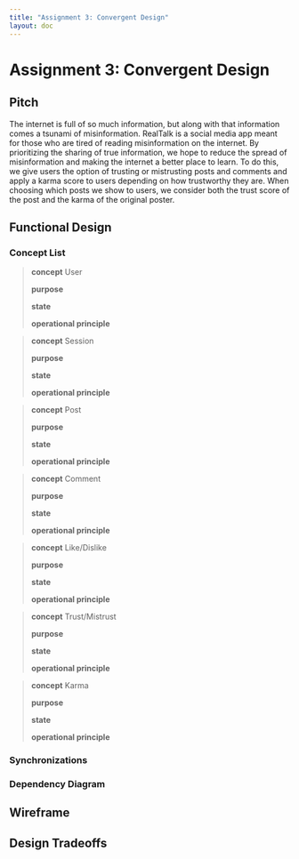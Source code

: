 ```yaml
---
title: "Assignment 3: Convergent Design"
layout: doc
---
```


# Assignment 3: Convergent Design

## Pitch
The internet is full of so much information, but along with that information comes a tsunami of misinformation. RealTalk is a social media app meant for those who are tired of reading misinformation on the internet. By prioritizing the sharing of true information, we hope to reduce the spread of misinformation and making the internet a better place to learn. To do this, we give users the option of trusting or mistrusting posts and comments and apply a karma score to users depending on how trustworthy they are. When choosing which posts we show to users, we consider both the trust score of the post and the karma of the original poster. 

## Functional Design

### Concept List

>**concept** User
>
>**purpose**
>
>**state**
>
>**operational principle**

>**concept** Session
>
>**purpose**
>
>**state**
>
>**operational principle**

>**concept** Post
>
>**purpose**
>
>**state**
>
>**operational principle**

>**concept** Comment
>
>**purpose**
>
>**state**
>
>**operational principle**

>**concept** Like/Dislike
>
>**purpose**
>
>**state**
>
>**operational principle**

>**concept** Trust/Mistrust
>
>**purpose**
>
>**state**
>
>**operational principle**

>**concept** Karma
>
>**purpose**
>
>**state**
>
>**operational principle**

### Synchronizations

### Dependency Diagram

## Wireframe

## Design Tradeoffs